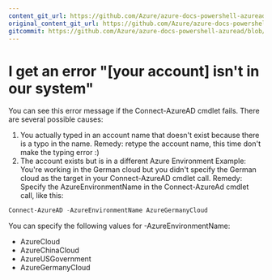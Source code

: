 ```yaml
---
content_git_url: https://github.com/Azure/azure-docs-powershell-azuread/blob/VinceSmith-patch-8/Azure%20AD%20Cmdlets/docs-conceptual/account-not-in-system-error.md
original_content_git_url: https://github.com/Azure/azure-docs-powershell-azuread/blob/VinceSmith-patch-8/Azure%20AD%20Cmdlets/docs-conceptual/account-not-in-system-error.md
gitcommit: https://github.com/Azure/azure-docs-powershell-azuread/blob/81e81b86d71386b0190efc026547939508cf3387
---
```

# I get an error "\[your account] isn't in our system"

You can see this error message if the Connect-AzureAD cmdlet fails. There are several possible causes:

1. You actually typed in an account name that doesn't exist because there is a typo in the name. 
 Remedy: retype the account name, this time don't make the typing error :) 
2. The account exists but is in a different Azure Environment
Example: You're working in the German cloud but you didn't specify the German cloud as the target in your Connect-AzureAD cmdlet call.
 Remedy: Specify the AzureEnvironmentName in the Connect-AzureAd cmdlet call, like this:

```powershell
Connect-AzureAD -AzureEnvironmentName AzureGermanyCloud
```

You can specify the following values for -AzureEnvironmentName:

+ AzureCloud
+ AzureChinaCloud
+ AzureUSGovernment
+ AzureGermanyCloud
 
